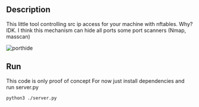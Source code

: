 ## Description
This little tool controlling src ip access for your machine with nftables.
Why? IDK. I think this mechanism can hide all ports some port scanners (Nmap, masscan)

![porthide](https://github.com/user-attachments/assets/ade45579-7c5b-4b53-a417-1e21fe33edcd)

## Run
This code is only proof of concept
For now just install dependencies and run server.py
```bash
python3 ./server.py
```
